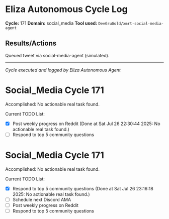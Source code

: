 # Eliza Autonomous Cycle Log

**Cycle:** 171
**Domain:** social_media
**Tool used:** `DevGruGold/xmrt-social-media-agent`

## Results/Actions
Queued tweet via social-media-agent (simulated).

---
*Cycle executed and logged by Eliza Autonomous Agent*

# Social_Media Cycle 171

Accomplished: No actionable real task found.

Current TODO List:

- [x] Post weekly progress on Reddit  (Done at Sat Jul 26 22:30:44 2025: No actionable real task found.)
- [ ] Respond to top 5 community questions

# Social_Media Cycle 171

Accomplished: No actionable real task found.

Current TODO List:

- [x] Respond to top 5 community questions  (Done at Sat Jul 26 23:16:18 2025: No actionable real task found.)
- [ ] Schedule next Discord AMA
- [ ] Post weekly progress on Reddit
- [ ] Respond to top 5 community questions